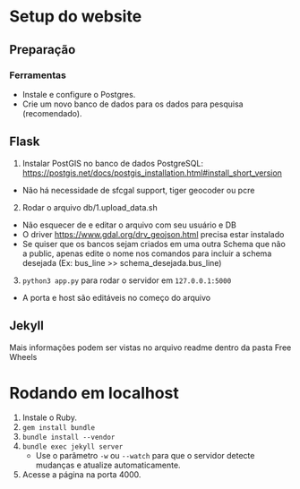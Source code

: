 # Setup do website

## Preparação

### Ferramentas

  - Instale e configure o Postgres.
  - Crie um novo banco de dados para os dados para pesquisa (recomendado).

## Flask
1. Instalar PostGIS no banco de dados PostgreSQL: https://postgis.net/docs/postgis_installation.html#install_short_version
  * Não há necessidade de sfcgal support, tiger geocoder ou pcre
2. Rodar o arquivo db/1.upload_data.sh
  * Não esquecer de e editar o arquivo com seu usuário e DB
  * O driver https://www.gdal.org/drv_geojson.html precisa estar instalado
  * Se quiser que os bancos sejam criados em uma outra Schema que não a public, apenas edite o nome nos comandos para incluir a schema desejada (Ex: bus_line >> schema_desejada.bus_line)
3. `python3 app.py` para rodar o servidor em `127.0.0.1:5000`
  * A porta e host são editáveis no começo do arquivo


## Jekyll

Mais informações podem ser vistas no arquivo readme dentro da pasta Free Wheels

# Rodando em localhost

1. Instale o Ruby.
2. `gem install bundle`
3. `bundle install --vendor`
4. `bundle exec jekyll server`
   * Use o parâmetro `-w` ou `--watch` para que o servidor detecte mudanças e atualize automaticamente.
5. Acesse a página na porta 4000.
